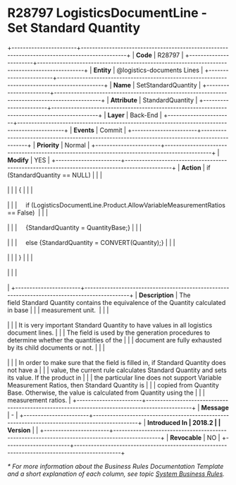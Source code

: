 ﻿---
erp.type: business-rule
erp.entity: logistics-documents
---

# R28797  LogisticsDocumentLine - Set Standard Quantity
+-----------------------+----------------------------------------------------------------------------------------------+
| **Code**              | R28797                                                                                       |
+-----------------------+----------------------------------------------------------------------------------------------+
| **Entity**            | @logistics-documents Lines                                                                   |
+-----------------------+----------------------------------------------------------------------------------------------+
| **Name**              | SetStandardQuantity                                                                          |
+-----------------------+----------------------------------------------------------------------------------------------+
| **Attribute**         | StandardQuantity                                                                             |
+-----------------------+----------------------------------------------------------------------------------------------+
| **Layer**             | Back-End                                                                                     |
+-----------------------+----------------------------------------------------------------------------------------------+
| **Events**            | Commit                                                                                       |
+-----------------------+----------------------------------------------------------------------------------------------+
| **Priority**          | Normal                                                                                       |
+-----------------------+----------------------------------------------------------------------------------------------+
| **Modify**            | YES                                                                                          |
+-----------------------+----------------------------------------------------------------------------------------------+
| **Action**            | if (StandardQuantity == NULL)                                                                |
|                       | <br/><br/>                                                                                   |
|                       | {                                                                                            |
|                       | <br/><br/>                                                                                   |
|                       |     if (LogisticsDocumentLine.Product.AllowVariableMeasurementRatios == False)               |
|                       | <br/><br/>                                                                                   |
|                       |     {StandardQuantity = QuantityBase;}                                                       |
|                       | <br/><br/>                                                                                   |
|                       |     else {StandardQuantity = CONVERT(Quantity);}                                             |
|                       | <br/><br/>                                                                                   |
|                       | }                                                                                            |
|                       | <br/><br/>                                                                                   |
|                       | <br/><br/>                                                                                   |
+-----------------------+----------------------------------------------------------------------------------------------+
| **Description**       | The field Standard Quantity contains the equivalence of the Quantity calculated in base      |
|                       | measurement unit.                                                                            |
|                       | <br/><br/>                                                                                   |
|                       | It is very important Standard Quantity to have values in all logistics document lines.       |
|                       | The field is used by the generation procedures to determine whether the quantities of the    |
|                       | document are fully exhausted by its child documents or not.                                  |
|                       | <br/><br/>                                                                                   |
|                       | In order to make sure that the field is filled in, if Standard Quantity does not have a      |
|                       | value, the current rule calculates Standard Quantity and sets its value. If the product in   |
|                       | the particular line does not support Variable Measurement Ratios, then Standard Quantity is  |
|                       | copied from Quantity Base. Otherwise, the value is calculated from Quantity using the        |
|                       | measurement ratios.                                                                          |
+-----------------------+----------------------------------------------------------------------------------------------+
| **Message**           | \-                                                                                           |
+-----------------------+----------------------------------------------------------------------------------------------+
| **Introduced In       | 2018.2                                                                                       |
| Version**             |                                                                                              |
+-----------------------+----------------------------------------------------------------------------------------------+
| **Revocable**         | NO                                                                                           |
+-----------------------+----------------------------------------------------------------------------------------------+

*\* For more information about the Business Rules Documentation Template and a short explanation of each column, see
topic [System Business Rules](../templates/template-description-system-business-rules.md).*
